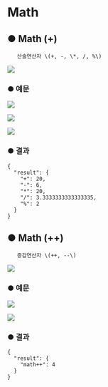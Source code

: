# Math

## ● Math \(+\)

       산술연산자 \(+, -, \*, /, %\)

![](../../.gitbook/assets/image%20%28104%29.png)

### ● 예문

![](../../.gitbook/assets/image%20%28364%29.png)

![](../../.gitbook/assets/image%20%28339%29.png)

![](../../.gitbook/assets/image%20%28327%29.png)

### ● 결과

```text
{
  "result": {
    "+": 20,
    "-": 6,
    "*": 20,
    "/": 3.3333333333333335,
    "%": 2
  }
}
```

## ● Math \(++\)

       증감연산자 \(++, --\)

![](../../.gitbook/assets/image%20%28115%29.png)

### ● 예문

![](../../.gitbook/assets/image%20%28340%29.png)

![](../../.gitbook/assets/image%20%28330%29.png)

### ● 결과

```text
{
  "result": {
    "math++": 4
  }
}
```


